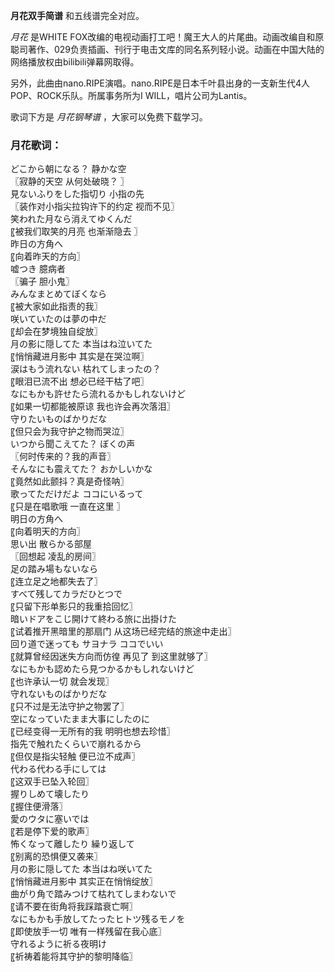 

**月花双手简谱** 和五线谱完全对应。

_月花_ 是WHITE
FOX改编的电视动画打工吧！魔王大人的片尾曲。动画改编自和原聪司著作、029负责插画、刊行于电击文库的同名系列轻小说。动画在中国大陆的网络播放权由bilibili弹幕网取得。

另外，此曲由nano.RIPE演唱。nano.RIPE是日本千叶县出身的一支新生代4人POP、ROCK乐队。所属事务所为I
WILL，唱片公司为Lantis。

歌词下方是 _月花钢琴谱_ ，大家可以免费下载学习。

### 月花歌词：

どこから朝になる？ 静かな空  
〖寂静的天空 从何处破晓？ 〗  
見ないふりをした指切り 小指の先  
〖装作对小指尖拉钩许下的约定 视而不见〗  
笑われた月なら消えてゆくんだ  
〖被我们取笑的月亮 也渐渐隐去 〗  
昨日の方角へ  
〖向着昨天的方向〗  
嘘つき 臆病者  
〖骗子 胆小鬼〗  
みんなまとめてぼくなら  
〖被大家如此指责的我〗  
咲いていたのは夢の中だ  
〖却会在梦境独自绽放〗  
月の影に隠してた 本当はね泣いてた  
〖悄悄藏进月影中 其实是在哭泣啊〗  
涙はもう流れない 枯れてしまったの？  
〖眼泪已流不出 想必已经干枯了吧〗  
なにもかも許せたら流れるかもしれないけど  
〖如果一切都能被原谅 我也许会再次落泪〗  
守りたいものばかりだな  
〖但只会为我守护之物而哭泣〗  
いつから聞こえてた？ ぼくの声  
〖何时传来的？我的声音〗  
そんなにも震えてた？ おかしいかな  
〖竟然如此颤抖？真是奇怪呐〗  
歌ってただけだよ ココにいるって  
〖只是在唱歌哦 一直在这里 〗  
明日の方角へ  
〖向着明天的方向〗  
思い出 散らかる部屋  
〖回想起 凌乱的房间〗  
足の踏み場もないなら  
〖连立足之地都失去了〗  
すべて残してカラだひとつで  
〖只留下形单影只的我重拾回忆〗  
暗いドアをこじ開けて終わる旅に出掛けた  
〖试着推开黑暗里的那扇门 从这场已经完结的旅途中走出〗  
回り道で迷っても サヨナラ ココでいい  
〖就算曾经因迷失方向而仿徨 再见了 到这里就够了〗  
なにもかも認めたら見つかるかもしれないけど  
〖也许承认一切 就会发现〗  
守れないものばかりだな  
〖只不过是无法守护之物罢了〗  
空になっていたまま大事にしたのに  
〖已经变得一无所有的我 明明也想去珍惜〗  
指先で触れたくらいで崩れるから  
〖但仅是指尖轻触 便已泣不成声〗  
代わる代わる手にしては  
〖这双手已坠入轮回〗  
握りしめて壊したり  
〖握住便滑落〗  
愛のウタに塞いでは  
〖若是停下爱的歌声〗  
怖くなって離したり 繰り返して  
〖别离的恐惧便又袭来〗  
月の影に隠してた 本当はね咲いてた  
〖悄悄藏进月影中 其实正在悄悄绽放〗  
曲がり角で踏みつけて枯れてしまわないで  
〖请不要在街角将我踩踏衰亡啊〗  
なにもかも手放してたったヒトツ残るモノを  
〖即使放手一切 唯有一样残留在我心底〗  
守れるように祈る夜明け  
〖祈祷着能将其守护的黎明降临〗

